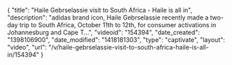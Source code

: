 {
    "title": "Haile Gebrselassie visit to South Africa - Haile is all in",
    "description": "adidas brand icon, Haile Gebrselassie recently made a two-day trip to South Africa, October 11th to 12th, for consumer activations in Johannesburg and Cape T...",
    "videoid": "154394",
    "date_created": "1398106900",
    "date_modified": "1418181303",
    "type": "captivate",
    "layout": "video",
    "url": "\/v\/haile-gebrselassie-visit-to-south-africa-haile-is-all-in\/154394"
}